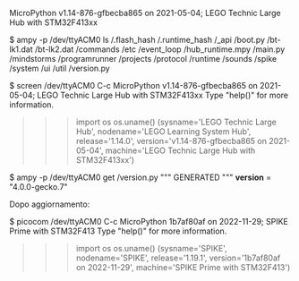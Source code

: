 MicroPython v1.14-876-gfbecba865 on 2021-05-04; LEGO Technic Large Hub with STM32F413xx

$ ampy -p /dev/ttyACM0 ls
/.flash_hash
/.runtime_hash
/_api
/boot.py
/bt-lk1.dat
/bt-lk2.dat
/commands
/etc
/event_loop
/hub_runtime.mpy
/main.py
/mindstorms
/programrunner
/projects
/protocol
/runtime
/sounds
/spike
/system
/ui
/util
/version.py


$ screen /dev/ttyACM0
C-c
MicroPython v1.14-876-gfbecba865 on 2021-05-04; LEGO Technic Large Hub with STM32F413xx
Type "help()" for more information.
>>> import os
>>> os.uname()
(sysname='LEGO Technic Large Hub', nodename='LEGO Learning System Hub', release='1.14.0', version='v1.14-876-gfbecba865 on 2021-05-04', machine='LEGO Technic Large Hub with STM32F413xx')


$ ampy -p /dev/ttyACM0 get /version.py
""" GENERATED """
__version__ = "4.0.0-gecko.7"


Dopo aggiornamento:

$ picocom  /dev/ttyACM0
C-c
MicroPython 1b7af80af on 2022-11-29; SPIKE Prime with STM32F413
Type "help()" for more information.
>>> import os
>>> os.uname()
(sysname='SPIKE', nodename='SPIKE', release='1.19.1', version='1b7af80af on 2022-11-29', machine='SPIKE Prime with STM32F413')

